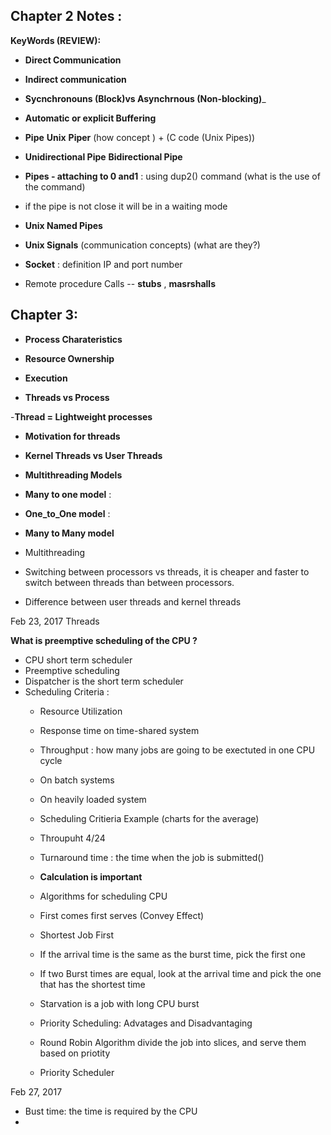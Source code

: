 
## Chapter 2 Notes :

__KeyWords (REVIEW):__


- __Direct Communication__

- __Indirect communication__

- __Sycnchronouns (Block)vs Asynchrnous (Non-blocking)___

- __Automatic or explicit Buffering__

- __Pipe__ __Unix__ __Piper__ (how concept ) +  (C code (Unix Pipes))

- __Unidirectional Pipe__ __Bidirectional Pipe__

- __Pipes - attaching to 0  and1__ : using dup2() command (what is the use of the command)

- if the pipe is not close it will be in a waiting mode

- __Unix Named Pipes__

- __Unix Signals__ (communication concepts) (what are they?)

- __Socket__ : definition IP and port number

- Remote procedure Calls -- __stubs__ , __masrshalls__



## Chapter 3:

- __Process Charateristics__

- __Resource Ownership__

- __Execution__

- __Threads vs Process__

-__Thread = Lightweight processes__

- __Motivation for threads__

- __Kernel Threads vs User Threads__

- __Multithreading Models__

- __Many to one model__ : 

- __One_to_One model__ : 

- __Many to Many model__

- Multithreading

- Switching between processors vs threads, it is cheaper and faster to switch between threads than between processors.

- Difference between user threads and kernel threads



Feb 23, 2017 Threads

__What is preemptive scheduling of the CPU ?__

- CPU short term scheduler 
- Preemptive scheduling
- Dispatcher is the short term scheduler
- Scheduling Criteria :
    - Resource Utilization
    - Response time on time-shared system
    - Throughput : how many jobs are going to be exectuted        in one CPU cycle
    - On batch systems
    - On heavily loaded system
    - Scheduling Critieria Example (charts for the average)
    - Throupuht 4/24
    - Turnaround time : the time when the job is submitted()
   
    - __Calculation is important__
    - Algorithms for scheduling CPU
    - First comes first serves (Convey Effect)
    - Shortest Job First 
    - If the arrival time is the same as the burst time, pick the       first one 
    - If two Burst times are equal, look at the arrival time and        pick the one that has the shortest time  
    - Starvation is a job with long CPU burst 
    - Priority Scheduling: Advatages and Disadvantaging 
    - Round Robin Algorithm divide the job into slices, and serve them based on priotity 
    - Priority Scheduler
   
 Feb 27, 2017
 
 - Bust time: the time is required by the CPU
 - 
